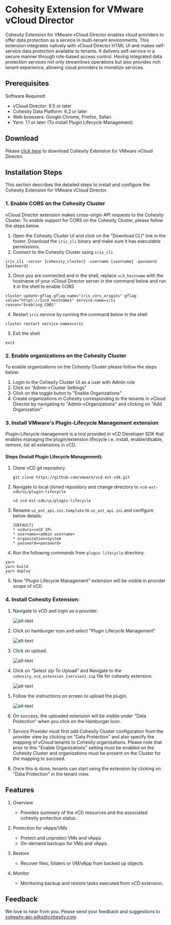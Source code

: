 # Cohesity Extension for VMware vCloud Director

Cohesity Extension for VMware vCloud Director enables cloud providers to offer data protection as a service in multi-tenant environments. This extension integrates natively with vCloud Director HTML UI and makes self-service data protection  available to tenants. It delivers self-service in a secure manner through role-based access control. Having integrated data protection services not only streamlines operations but also provides rich tenant experience, allowing cloud providers to monetize services.

## Prerequisites

Software Required:

* vCloud Director: 9.5 or later
* Cohesity Data Platform: 6.2 or later
* Web browsers: Google Chrome, Firefox, Safari
* Yarn: 1.1 or later (To install Plugin Lifecycle Management)

## Download
Please [click here](https://github.com/cohesity/cohesity-vcd-extension/releases/latest) to download Cohesity Extension for VMware vCloud Director.

## Installation Steps

This section describes the detailed steps to install and configure the Cohesity Extension for VMware vCloud Director.

### 1. Enable CORS on the Cohesity Cluster
vCloud Director extension makes cross-origin API requests to the Cohesity Cluster.
To enable support for CORS on the Cohesity Cluster, please follow the steps below.

1) Open the Cohesity Cluster UI and click on the "Download CLI" link in the footer. Download the `iris_cli` binary and make sure it has executable permissions.
2) Connect to the Cohesity Cluster using `iris_cli`
```
iris_cli -server {cohesity_cluster} -username {username} -password {password}
```
3) Once you are connected and in the shell, replace `vcd_hostname` with the hostname of your vCloud Director server in the command below and run it in the shell to enable CORS
```
cluster update-gflag gflag-name="iris_cors_origins" gflag-value="https://{vcd_hostname}" service-name=iris reason="Enabling_CORS"
```
4) Restart `iris` service by running the command below in the shell
```
cluster restart service-names=iris
```
5) Exit the shell
```
exit
```

### 2. Enable organizations on the Cohesity Cluster
To enable organizations on the Cohesity Cluster please follow the steps below:

1) Login to the Cohesity Cluster UI as a user with Admin role
2) Click on "Admin->Cluster Settings"
3) Click on the toggle buton to "Enable Organizations"
4) Create organizations in Cohesity corresponding to the tenants in vCloud Director by navigating to "Admin->Organizations" and clicking on "Add Organization"

### 3. Install VMware's Plugin-Lifecycle Management extension

Plugin-Lifecycle management is a tool provided in vCD Developer SDK that enables managing the plugin/extension lifecycle i.e. install, enable/disable, remove, list all extensions in vCD.

#### Steps (Install Plugin Lifecycle Management):

1) Clone vCD git repository. 

    `git clone https://github.com/vmware/vcd-ext-sdk.git`

2) Navigate to local cloned repository and change directory to `vcd-ext-sdk/ui/plugin-lifecycle`

    `cd vcd-ext-sdk/ui/plugin-lifecycle`

3) Rename `ui_ext_api.ini.template` to `ui_ext_api.ini` and configure below details:

    ```
    [DEFAULT]
    * vcduri=<vCD IP>
    * username=<admin username>
    * organization=System
    * password=<password>
    ```

4) Run the following commands from `plugin-lifecycle` directory.
```
yarn
yarn build
yarn deploy
```

5) Now "Plugin Lifecycle Management" extension will be visible in provider scope of vCD.


### 4. Install Cohesity Extension:

1) Navigate to vCD and login as a provider.
	
    ![alt-text](/documentation/images/image5.png)

2) Click on hamburger icon and select "Plugin Lifecycle Management"

    ![alt-text](/documentation/images/image6.png)

3) Click on upload.

    ![alt-text](/documentation/images/image7.png)

4) Click on “Select zip To Upload” and Navigate to the `cohesity_vcd_extension_{version}.zip` file for cohesity extension.

    ![alt-text](/documentation/images/image8.png)

5) Follow the instructions on screen to upload the plugin.

    ![alt-text](/documentation/images/image9.png)

6) On success, the uploaded extension will be visible under "Data Protection" when you click on the Hamburger Icon.

7) Service Provider must first add Cohesity Cluster configuration from the provider view by clicking on "Data Protection" and also specify the mapping of vCloud tenants to Cohesity organizations. Please note that prior to this "Enable Organizations" setting must be enabled on the Cohesity Cluster and organizations must be present on the Cluster for the mapping to succeed.

8) Once this is done, tenants can start using the extension by clicking on "Data Protection" in the tenant view.


## Features

1) Overview
    * Provides summary of the vCD resources and the associated cohesity protection status. 

2) Protection for vApps/VMs
    * Protect and unprotect VMs and vApps
    * On-demand backups for VMs and vApps.

3) Restore
    * Recover files, folders or VM/vApp from backed up objects

4) Monitor
    * Monitoring backup and restore tasks executed from vCD extension.


## Feedback
We love to hear from you. Please send your feedback and suggestions to cohesity-api-sdks@cohesity.com
